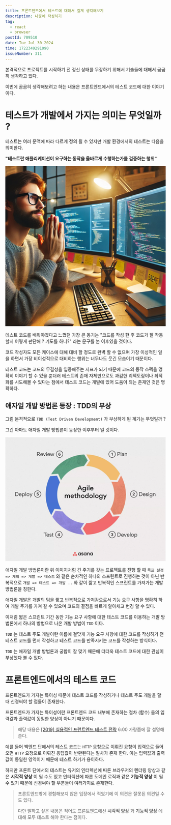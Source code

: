 ```yaml
---
title: 프론트엔드에서 테스트에 대해서 깊게 생각해보기
description: 나중에 작성하기
tag:
  - react
  - browser
postId: 709510
date: Tue Jul 30 2024
time: 1722349291090
issueNumber: 311
---
```


본격적으로 프로젝트를 시작하기 전 정신 상태를 무장하기 위해서 기술들에 대해서 곰곰히 생각하고 있다.

이번에 곰곰히 생각해보려고 하는 내용은 프론트엔드에서의 테스트 코드에 대한 이야기이다.

# 테스트가 개발에서 가지는 의미는 무엇일까 ?

테스트는 여러 문맥에 따라 다르게 정의 될 수 있지만 개발 환경에서의 테스트는 다음을 의미한다.

**"테스트란 애플리케이션이 요구하는 동작을 올바르게 수행하는가를 검증하는 행위"**

![제발 내 코드가 돌아가기를 기원합니다](pray.png)

테스트 코드를 배워야겠다고 느꼈던 가장 큰 동기는 "코드를 작성 한 후 코드가 잘 작동할지 어떻게 판단해 ? 기도를 하니?" 라는 문구를 본 이후였을 것이다.

코드 작성자도 모든 케이스에 대해 대비 할 정도로 완벽 할 수 없으며 가장 이성적인 일을 하면서 가장 비이성적으로 대비하는 행위는 너무나도 웃긴 모습이기 때문이다.

테스트 코드는 코드의 무결성을 입증해주는 지표가 되기 때문에 코드의 동작 스펙을 명확히 이야기 할 수 있을 뿐더러 테스트의 존재 자체만으로도 과감한 리팩토링이나 최적화를 시도해볼 수 있다는 점에서 테스트 코드는 개발에 있어 도움이 되는 존재인 것은 명확하다.

## 애자일 개발 방법론 등장 : TDD의 부상

그럼 본격적으로 `TDD (Test Driven Development)` 가 부상하게 된 계기는 무엇일까 ?

그건 아마도 애자일 개발 방법론이 등장한 이후부터 일 것이다.

![애자일 개발](agile.png)

애자일 개발 방법론이란 위 이미지처럼 긴 주기를 갖는 프로젝트를 진행 할 때 `목표 설정 => 계획 => 개발 => 테스트` 와 같은 순차적인 하나의 스프린트로 진행하는 것이 아닌 반복적으로 `개발 => 테스트 => 개발 ..` 와 같이 짧고 반복적인 스프린트를 가져가는 개발 방법론을 칭한다.

애자일 개발은 개발의 텀을 짧고 반복적으로 가져감으로서 기능 요구 사항을 명확히 하여 개발 주기를 가져 갈 수 있으며 코드의 결점을 빠르게 알아채고 변경 할 수 있다.

이처럼 짧은 스프린트 기간 동안 기능 요구 사항에 대한 테스트 코드를 이용하는 개발 방법론에서 하나의 방법으로 나온 개발 방법이 `TDD` 이다.

`TDD` 는 테스트 주도 개발이란 이름에 걸맞게 기능 요구 사항에 대한 코드를 작성하기 전 테스트 코드를 먼저 작성하고 테스트 코드를 만족시키는 코드를 작성하는 방식이다.

`TDD` 는 애자일 개발 방법론과 궁합이 잘 맞기 때문에 더더욱 테스트 코드에 대한 관심이 부상했다 볼 수 있다.

# 프론트엔드에서의 테스트 코드

프론트엔드가 가지는 특이성 때문에 테스트 코드를 작성하거나 테스트 주도 개발을 할 때 신경써야 할 점들이 존재한다.

프론트엔드가 가지는 특이성이란 프론트엔드 코드 내부에 존재하는 절차 (함수) 들의 입력값과 출력값이 동일한 양상이 아니기 때문이다.

> 해당 내용은 [[2019] 실용적인 프런트엔드 테스트 전략](https://www.youtube.com/watch?v=q9d631Nl0_4) 6:00 가량쯤에 잘 설명해준다.

예를 들어 백엔드 단에서의 테스트 코드는 `HTTP` 요청으로 이뤄진 요청이 입력으로 들어오면 `HTTP` 요청으로 이뤄진 응답값이 반환된다는 절차가 존재 한다. 이는 입력값과 출력값이 동일한 영역이기 때문에 테스트 하기가 용이하다.

하지만 프론트 단에서의 테스트는 유저의 인터렉션에 따른 브라우저의 렌더링 양상과 같은 **시각적 양상** 이 될 수도 있고 인터렉션에 따른 도메인 로직과 같은 **기능적 양상** 이 될 수 있기 때문에 신경써야 할 부분들이 여러가지로 존재한다.

> 프론트엔드밖에 경험해보지 않은 입장에서 적었기에 이 의견은 잘못된 의견일 수도 있다.
>
> 다만 말하고 싶은 내용은 적어도 프론트엔드에선 **시각적 양상** 과 **기능적 양상** 에 대해 모두 테스트 해야 한다는 점이다.
